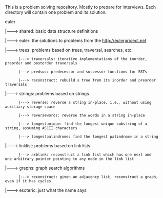 This is a problem solving repository. Mostly to prepare for interviews. Each directory will contain one problem and its solution.

 euler

   |---> shared: basic data structure definitions

   |---> euler: the solutions to problems from the http://eulerproject.net

   |---> trees: problems based on trees, traversal, searches, etc.

          |---> traversals: iterative implementations of the inorder, preorder and postorder traversals

          |---> predsuc: predecessor and successor functions for BSTs  

          |---> reconstruct: rebuild a tree from its inorder and preorder traversals

   |---> strings: problems based on strings
 
          |---> reverse: reverse a string in-place, i.e., without using auxiliary storage space

          |---> reversewords: reverse the words in a string in-place

          |---> longestunique: find the longest unique substring of a string, assuming ASCII characters

          |---> longestpalindrome: find the longest palindrome in a string

   |---> linklist: problems based on link lists

          |---> arblink: reconstruct a link list which has one next and one arbitrary pointer pointing to any node in the link list

   |---> graphs: graph search algorithms

          |---> reconstruct: given an adjacency list, reconstruct a graph, even if it has cycles

   |---> esoteric: just what the name says
